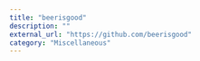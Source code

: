 ```yaml
---
title: "beerisgood"
description: ""
external_url: "https://github.com/beerisgood"
category: "Miscellaneous"
---
```

